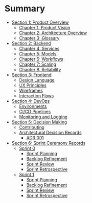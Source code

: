 # Summary

- [Section 1: Product Overview](./section-01_product-overview/chapter-00_section-header.md)
  - [Chapter 1: Product Vision](./section-01_product-overview/chapter-01_vision.md)
  - [Chapter 2: Architecture Overview](./section-01_product-overview/chapter-02_architecture-overview.md)
  - [Chapter 3: Glossary](./section-01_product-overview/chapter-03_glossary.md)
- [Section 2: Backend]()
  - [Chapter 4: Services]()
  - [Chapter 5: Models]()
  - [Chapter 6: Workflows]()
  - [Chapter 7: Scaling]()
  - [Chapter 8: Reliability]()
- [Section 3: Frontend]()
  - [Design Language]()
  - [UX Principles]()
  - [Wireframes]()
  - [Interaction Flows]()
- [Section 4: DevOps]()
  - [Environments]()
  - [CI/CD Pipelines]()
  - [Monitoring and Logging]()
- [Section 5: Decision Making]()
  - [Contributing]()
  - [Architectural Decision Records]()
    - [ADR 001]()
- [Section 6: Sprint Ceremony Records]()
  - [Sprint 0]()
    - [Sprint Planning]()
    - [Backlog Refinement]()
    - [Sprint Review]()
    - [Sprint Retrospective]()
  - [Sprint 1]()
    - [Sprint Planning]()
    - [Backlog Refinement]()
    - [Sprint Review]()
    - [Sprint Retrospective]()
